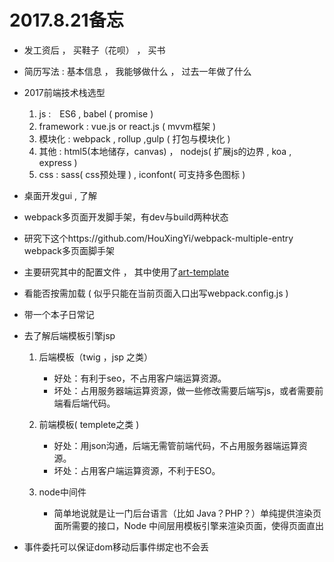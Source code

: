 
# 2017.8.21备忘

* 发工资后  ， 买鞋子（花呗） ， 买书

* 简历写法 :  基本信息  ，  我能够做什么  ，  过去一年做了什么

* 2017前端技术栈选型 
    1. js :　ES6 , babel  ( promise )
    2. framework : vue.js or react.js  ( mvvm框架 )
    3. 模块化 : webpack , rollup ,gulp  ( 打包与模块化 )
    4. 其他 : html5(本地储存，canvas) ， nodejs( 扩展js的边界 , koa , express )
    5. css : sass( css预处理 ) , iconfont( 可支持多色图标 )


* 桌面开发gui , 了解

* webpack多页面开发脚手架，有dev与build两种状态   

* 研究下这个https://github.com/HouXingYi/webpack-multiple-entry  webpack多页面脚手架
* 主要研究其中的配置文件 ， 其中使用了[art-template](https://github.com/aui/art-template)
* 看能否按需加载  ( 似乎只能在当前页面入口出写webpack.config.js )

* 带一个本子日常记

* 去了解后端模板引擎jsp    
    1. 后端模板（twig ，jsp 之类）
        * 好处：有利于seo，不占用客户端运算资源。
        * 坏处：占用服务器端运算资源，做一些修改需要后端写js，或者需要前端看后端代码。

    2. 前端模板( templete之类 )
        * 好处：用json沟通，后端无需管前端代码，不占用服务器端运算资源。
        * 坏处：占用客户端运算资源，不利于ESO。
    3. node中间件
        * 简单地说就是让一门后台语言（比如 Java？PHP？）单纯提供渲染页面所需要的接口，Node 中间层用模板引擎来渲染页面，使得页面直出



* 事件委托可以保证dom移动后事件绑定也不会丢









